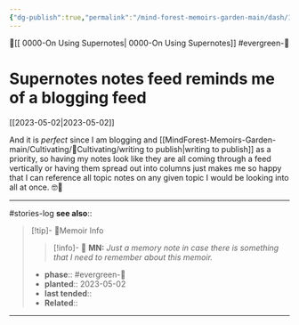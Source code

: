 ```yaml
---
{"dg-publish":true,"permalink":"/mind-forest-memoirs-garden-main/dash/1-stories/series-app-exploration/book-supernotes/supernotes-notes-feed-reminds-me-of-a-blogging-feed/"}
---
```


 🔺[[ 0000-On Using Supernotes\| 0000-On Using Supernotes]]
#evergreen-🌲 


# Supernotes notes feed reminds me of a blogging feed 
[[2023-05-02\|2023-05-02]]

And it is _perfect_ since I am blogging and [[MindForest-Memoirs-Garden-main/Cultivating/🌱Cultivating/writing to publish\|writing to publish]] as a priority, so having my notes look like they are all coming through a feed vertically or having them spread out into columns just makes me so happy that I can reference all topic notes on any given topic I would be looking into all at once. 🤓🤗



---
#stories-log 
**see also**:: 

> [!tip]- 🌱Memoir Info
>> [!info]- 💌 **MN:**
>> *Just a memory note in case there is something that I need to remember about this memoir.*
>- **phase**:: #evergreen-🌲 
>- **planted**:: 2023-05-02
>- **last tended**:: 
>- **Related**::  
---
